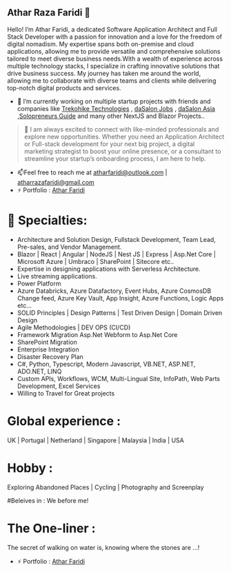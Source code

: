 ## Athar Raza Faridi 👋
Hello! I’m Athar Faridi, a dedicated Software Application Architect and Full Stack Developer with a passion for innovation and a love for the freedom of digital nomadism. My expertise spans both on-premise and cloud applications, allowing me to provide versatile and comprehensive solutions tailored to meet diverse business needs.With a wealth of experience across multiple technology stacks, I specialize in crafting innovative solutions that drive business success. My journey has taken me around the world, allowing me to collaborate with diverse teams and clients while delivering top-notch digital products and services.

- 🔭 I’m currently working on multiple startup projects with friends and companies like <a href="https://trekohike.tech" target="_blank">Trekohike Technologies</a> , <a href="https://jobs.dasalonindia.com" target="_blank">daSalon Jobs</a> , <a href="https://dasalon.asia" target="_blank">daSalon Asia</a> ,<a href="https://solopreneursguide.com" target="_blank">Solopreneurs Guide</a>  and many other NextJS and Blazor Projects..
  
> 🤝 I am always excited to connect with like-minded professionals and explore new opportunities. Whether you need an Application Architect or Full-stack development for your next big project, a digital marketing strategist to boost your online presence, or a consultant to streamline your startup’s onboarding process, I am here to help.
- 📫Feel free to reach me at atharfaridi@outlook.com | atharrazafaridi@gmail.com
- ⚡ Portfolio : <a href="https://atharfaridi.com" target="_blank">Athar Faridi </a>

# 💬 Specialties: 
- Architecture and Solution Design, Fullstack Development, Team Lead, Pre-sales, and Vendor Management.
- Blazor | React | Angular | NodeJS | Nest JS | Express | Asp.Net Core | Microsoft Azure | Umbraco | SharePoint | Sitecore etc..
- Expertise in designing applications with Serverless Architecture.
- Live streaming applications.
- Power Platform 
- Azure Databricks, Azure Datafactory, Event Hubs, Azure CosmosDB Change feed, Azure Key Vault, App Insight, Azure Functions, Logic Apps etc...
- SOLID Principles | Design Patterns | Test Driven Design | Domain Driven Design 
- Agile Methodologies | DEV OPS (CI/CD)
- Framework Migration Asp.Net Webform to Asp.Net Core
- SharePoint Migration
- Enterprise Integration
- Disaster Recovery Plan
- C#, Python, Typescript, Modern Javascript, VB.NET, ASP.NET, ADO.NET, LINQ
- Custom APIs, Workflows, WCM, Multi-Lingual Site, InfoPath, Web Parts Development, Excel Services
- Willing to Travel for Great projects


# Global experience :
 UK | Portugal | Netherland | Singapore | Malaysia | India | USA

# Hobby :
Exploring Abandoned Places | Cycling | Photography and Screenplay

#Beleives in :
We before me!

# The One-liner :
The secret of walking on water is, knowing where the stones are …!
   
- ⚡ Portfolio : <a href="https://atharfaridi.com" target="_blank">Athar Faridi </a>


<!--
**atharefaridi/atharefaridi** is a ✨ _special_ ✨ repository because its `README.md` (this file) appears on your GitHub profile.
About Me 😄
🎓 Formal Education: Senior year student of Telecommunication Engineering at NED University, Karachi, Pakistan.

🤝 Wants to work: I’m available for freelance work.

📝 Share Knowledge: I regularly write articles on my Blog site.

📫 How to reach me: You can contact me at syedamahamfahim@gmail.com.

Read My Lastest Blog 📚


Profiles
https://www.syedamaham.dev/profiles

Here are some ideas to get you started:

- 🔭 I’m currently working on ...
- 🌱 I’m currently learning ...
- 👯 I’m looking to collaborate on ...
- 🤔 I’m looking for help with ...
- 💬 Ask me about ...
- 📫 How to reach me: ...
- 😄 Pronouns: ...
- ⚡ Fun fact: ...
-->
